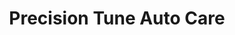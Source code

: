 ---
title: "Precision Tune Auto Care"
url: /midwest-city/precision-tune-auto-care/
shop: car repair
---
